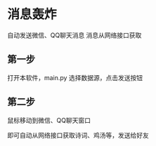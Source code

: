 # 消息轰炸

自动发送微信、QQ聊天消息
消息从网络接口获取

## 第一步
打开本软件，main.py
选择数据源，点击发送按钮

## 第二步
鼠标移动到微信、QQ聊天窗口

即可自动从网络接口获取诗词、鸡汤等，发送给好友

